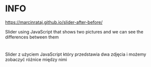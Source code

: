 # INFO
https://marcinrataj.github.io/slider-after-before/

Slider using JavaScript that shows two pictures and we can see the differences between them
#
Slider z użyciem JavaScript który przedstawia dwa zdjęcia i możemy zobaczyć różnice między nimi
